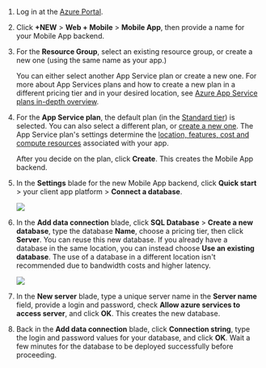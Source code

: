 1. Log in at the [Azure Portal].
2. Click **+NEW** > **Web + Mobile** > **Mobile App**, then provide a name for your Mobile App backend.
3. For the **Resource Group**, select an existing resource group, or create a new one (using the same name as your app.) 
   
    You can either select another App Service plan or create a new one. For more about App Services plans and how to create a new plan in a different pricing tier and in your desired location, see [Azure App Service plans in-depth overview](../articles/app-service/azure-web-sites-web-hosting-plans-in-depth-overview.md).
4. For the **App Service plan**, the default plan (in the [Standard tier](https://azure.microsoft.com/pricing/details/app-service/)) is selected. You can also  select a different plan, or [create a new one](../articles/app-service/app-service-plan-manage.md#create-an-app-service-plan). The App Service plan's settings determine the [location, features, cost and compute resources](https://azure.microsoft.com/pricing/details/app-service/) associated with your app. 
   
    After you decide on the plan, click **Create**. This creates the Mobile App backend. 
5. In the **Settings** blade for the new Mobile App backend, click **Quick start** > your client app platform > **Connect a database**. 
   
    ![](./media/app-service-mobile-dotnet-backend-create-new-service/dotnet-backend-create-data-connection.png)
6. In the **Add data connection** blade, click **SQL Database** > **Create a new database**, type the database **Name**, choose a pricing tier, then click **Server**.  You can reuse this new database. If you already have a database in the same location, you can instead choose **Use an existing database**. The use of a database in a different location isn't recommended due to bandwidth costs and higher latency.
   
    ![](./media/app-service-mobile-dotnet-backend-create-new-service/dotnet-backend-create-db.png)
7. In the **New server** blade, type a unique server name in the **Server name** field, provide a login and password, check **Allow azure services to access server**, and click **OK**. This creates the new database.
8. Back in the **Add data connection** blade, click **Connection string**, type the login and password values for your database, and click **OK**. Wait a few minutes for the database to be deployed successfully before proceeding.

<!-- URLs. -->
[Azure Portal]: https://portal.azure.com/
